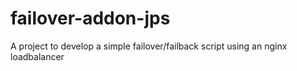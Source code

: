 # failover-addon-jps
A project to develop a simple failover/failback script using an nginx loadbalancer
